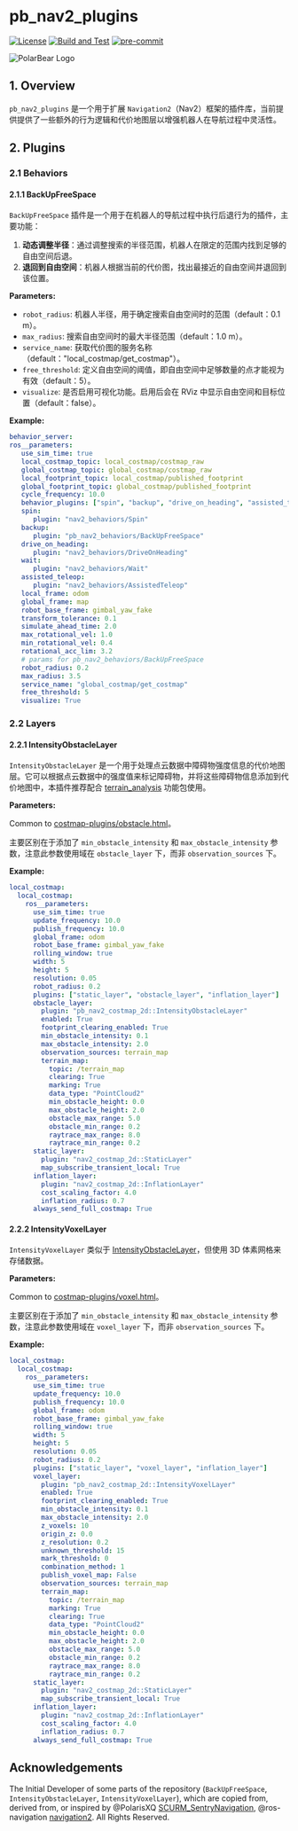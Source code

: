 # pb_nav2_plugins

[![License](https://img.shields.io/badge/License-Apache%202.0-blue.svg)](https://opensource.org/licenses/Apache-2.0)
[![Build and Test](https://github.com/SMBU-PolarBear-Robotics-Team/pb_nav2_plugins/actions/workflows/ci.yml/badge.svg)](https://github.com/SMBU-PolarBear-Robotics-Team/pb_nav2_plugins/actions/workflows/ci.yml)
[![pre-commit](https://img.shields.io/badge/pre--commit-enabled-brightgreen?logo=pre-commit)](https://github.com/pre-commit/pre-commit)

![PolarBear Logo](https://raw.githubusercontent.com/SMBU-PolarBear-Robotics-Team/.github/main/.docs/image/polarbear_logo_text.png)

## 1. Overview

`pb_nav2_plugins` 是一个用于扩展 `Navigation2`（Nav2）框架的插件库，当前提供提供了一些额外的行为逻辑和代价地图层以增强机器人在导航过程中灵活性。

## 2. Plugins

### 2.1 Behaviors

#### 2.1.1 BackUpFreeSpace

`BackUpFreeSpace` 插件是一个用于在机器人的导航过程中执行后退行为的插件，主要功能：

1. **动态调整半径**：通过调整搜索的半径范围，机器人在限定的范围内找到足够的自由空间后退。
2. **退回到自由空间**：机器人根据当前的代价图，找出最接近的自由空间并退回到该位置。

**Parameters:**

- `robot_radius`: 机器人半径，用于确定搜索自由空间时的范围（default：0.1 m）。
- `max_radius`: 搜索自由空间时的最大半径范围（default：1.0 m）。
- `service_name`: 获取代价图的服务名称（default："local_costmap/get_costmap"）。
- `free_threshold`: 定义自由空间的阈值，即自由空间中足够数量的点才能视为有效（default：5）。
- `visualize`: 是否启用可视化功能。启用后会在 RViz 中显示自由空间和目标位置（default：false）。

**Example:**

```yaml
behavior_server:
ros__parameters:
   use_sim_time: true
   local_costmap_topic: local_costmap/costmap_raw
   global_costmap_topic: global_costmap/costmap_raw
   local_footprint_topic: local_costmap/published_footprint
   global_footprint_topic: global_costmap/published_footprint
   cycle_frequency: 10.0
   behavior_plugins: ["spin", "backup", "drive_on_heading", "assisted_teleop", "wait"]
   spin:
      plugin: "nav2_behaviors/Spin"
   backup:
      plugin: "pb_nav2_behaviors/BackUpFreeSpace"
   drive_on_heading:
      plugin: "nav2_behaviors/DriveOnHeading"
   wait:
      plugin: "nav2_behaviors/Wait"
   assisted_teleop:
      plugin: "nav2_behaviors/AssistedTeleop"
   local_frame: odom
   global_frame: map
   robot_base_frame: gimbal_yaw_fake
   transform_tolerance: 0.1
   simulate_ahead_time: 2.0
   max_rotational_vel: 1.0
   min_rotational_vel: 0.4
   rotational_acc_lim: 3.2
   # params for pb_nav2_behaviors/BackUpFreeSpace
   robot_radius: 0.2
   max_radius: 3.5
   service_name: "global_costmap/get_costmap"
   free_threshold: 5
   visualize: True
```

### 2.2 Layers

#### 2.2.1 IntensityObstacleLayer

`IntensityObstacleLayer` 是一个用于处理点云数据中障碍物强度信息的代价地图层。它可以根据点云数据中的强度值来标记障碍物，并将这些障碍物信息添加到代价地图中，本插件推荐配合 [terrain_analysis](https://github.com/SMBU-PolarBear-Robotics-Team/terrain_analysis) 功能包使用。

**Parameters:**

Common to [costmap-plugins/obstacle.html](https://docs.nav2.org/configuration/packages/costmap-plugins/obstacle.html)。

主要区别在于添加了 `min_obstacle_intensity` 和 `max_obstacle_intensity` 参数，注意此参数使用域在 `obstacle_layer` 下，而非 `observation_sources` 下。

**Example:**

```yaml
local_costmap:
  local_costmap:
    ros__parameters:
      use_sim_time: true
      update_frequency: 10.0
      publish_frequency: 10.0
      global_frame: odom
      robot_base_frame: gimbal_yaw_fake
      rolling_window: true
      width: 5
      height: 5
      resolution: 0.05
      robot_radius: 0.2
      plugins: ["static_layer", "obstacle_layer", "inflation_layer"]
      obstacle_layer:
        plugin: "pb_nav2_costmap_2d::IntensityObstacleLayer"
        enabled: True
        footprint_clearing_enabled: True
        min_obstacle_intensity: 0.1
        max_obstacle_intensity: 2.0
        observation_sources: terrain_map
        terrain_map:
          topic: /terrain_map
          clearing: True
          marking: True
          data_type: "PointCloud2"
          min_obstacle_height: 0.0
          max_obstacle_height: 2.0
          obstacle_max_range: 5.0
          obstacle_min_range: 0.2
          raytrace_max_range: 8.0
          raytrace_min_range: 0.2
      static_layer:
        plugin: "nav2_costmap_2d::StaticLayer"
        map_subscribe_transient_local: True
      inflation_layer:
        plugin: "nav2_costmap_2d::InflationLayer"
        cost_scaling_factor: 4.0
        inflation_radius: 0.7
      always_send_full_costmap: True
```

#### 2.2.2 IntensityVoxelLayer

`IntensityVoxelLayer` 类似于 [IntensityObstacleLayer](#221-intensityobstaclelayer)，但使用 3D 体素网格来存储数据。

**Parameters:**

Common to [costmap-plugins/voxel.html](https://docs.nav2.org/configuration/packages/costmap-plugins/voxel.html)。

主要区别在于添加了 `min_obstacle_intensity` 和 `max_obstacle_intensity` 参数，注意此参数使用域在 `voxel_layer` 下，而非 `observation_sources` 下。

**Example:**

```yaml
local_costmap:
  local_costmap:
    ros__parameters:
      use_sim_time: true
      update_frequency: 10.0
      publish_frequency: 10.0
      global_frame: odom
      robot_base_frame: gimbal_yaw_fake
      rolling_window: true
      width: 5
      height: 5
      resolution: 0.05
      robot_radius: 0.2
      plugins: ["static_layer", "voxel_layer", "inflation_layer"]
      voxel_layer:
        plugin: "pb_nav2_costmap_2d::IntensityVoxelLayer"
        enabled: True
        footprint_clearing_enabled: True
        min_obstacle_intensity: 0.1
        max_obstacle_intensity: 2.0
        z_voxels: 10
        origin_z: 0.0
        z_resolution: 0.2
        unknown_threshold: 15
        mark_threshold: 0
        combination_method: 1
        publish_voxel_map: False
        observation_sources: terrain_map
        terrain_map:
          topic: /terrain_map
          marking: True
          clearing: True
          data_type: "PointCloud2"
          min_obstacle_height: 0.0
          max_obstacle_height: 2.0
          obstacle_max_range: 5.0
          obstacle_min_range: 0.2
          raytrace_max_range: 8.0
          raytrace_min_range: 0.2
      static_layer:
        plugin: "nav2_costmap_2d::StaticLayer"
        map_subscribe_transient_local: True
      inflation_layer:
        plugin: "nav2_costmap_2d::InflationLayer"
        cost_scaling_factor: 4.0
        inflation_radius: 0.7
      always_send_full_costmap: True
```

## Acknowledgements

The Initial Developer of some parts of the repository (`BackUpFreeSpace`, `IntensityObstacleLayer`, `IntensityVoxelLayer`), which are copied from, derived from, or
inspired by @PolarisXQ [SCURM_SentryNavigation](https://github.com/PolarisXQ/SCURM_SentryNavigation/tree/master/nav2_plugins/behavior_ext_plugins), @ros-navigation [navigation2](https://github.com/ros-navigation).
All Rights Reserved.
